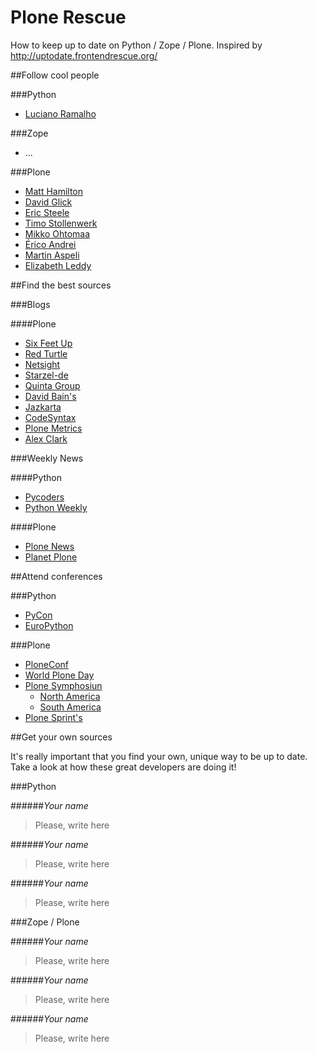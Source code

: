 Plone Rescue
============

How to keep up to date on Python / Zope / Plone.
Inspired by http://uptodate.frontendrescue.org/



##Follow cool people

###Python

* [Luciano Ramalho](https://twitter.com/davisagli)

###Zope

* ...

###Plone

* [Matt Hamilton](https://twitter.com/HammerToe)
* [David Glick](https://twitter.com/davisagli)
* [Eric Steele](https://twitter.com/esteele)
* [Timo Stollenwerk](https://twitter.com/timostollenwerk)
* [Mikko Ohtomaa](https://twitter.com/moo9000)
* [Érico Andrei](https://twitter.com/ericof)
* [Martin Aspeli](https://twitter.com/optilude)
* [Elizabeth Leddy](https://twitter.com/eleddy)



##Find the best sources

###Blogs

####Plone
* [Six Feet Up](http://www.sixfeetup.com/blog/)
* [Red Turtle](http://blog.redturtle.it/)
* [Netsight](http://www.netsight.co.uk/blog)
* [Starzel-de](http://www.starzel.de/blog/)
* [Quinta Group](http://talk.quintagroup.com/blogs/quintagroup)
* [David Bain's](http://blog.dbain.com/)
* [Jazkarta](http://blog.jazkarta.com/)
* [CodeSyntax](http://www.codesyntax.com/en/blog)
* [Plone Metrics](http://plonemetrics.blogspot.com.br/)
* [Alex Clark](http://blog.aclark.net/)

###Weekly News

####Python
* [Pycoders](http://www.pycoders.com/)
* [Python Weekly](http://www.pythonweekly.com/)

####Plone
* [Plone News](https://plone.org/news/newslisting)
* [Planet Plone](http://planet.plone.org/)



##Attend conferences

###Python
* [PyCon](https://twitter.com/pycon)
* [EuroPython](https://twitter.com/europython)

###Plone

* [PloneConf](https://twitter.com/ploneconf)
* [World Plone Day](https://twitter.com/worldploneday)
* [Plone Symphosiun]()
    * [North America](https://twitter.com/PloneSymp)
    * [South America](https://twitter.com/plonesymposium)
* [Plone Sprint's]()



##Get your own sources

It's really important that you find your own, unique way to be up to date. Take a look at how these great developers are doing it!

###Python

######<cite>Your name</cite>
> Please, write here

######<cite>Your name</cite>
> Please, write here

######<cite>Your name</cite>
> Please, write here

###Zope / Plone

######<cite>Your name</cite>
> Please, write here

######<cite>Your name</cite>
> Please, write here

######<cite>Your name</cite>
> Please, write here
